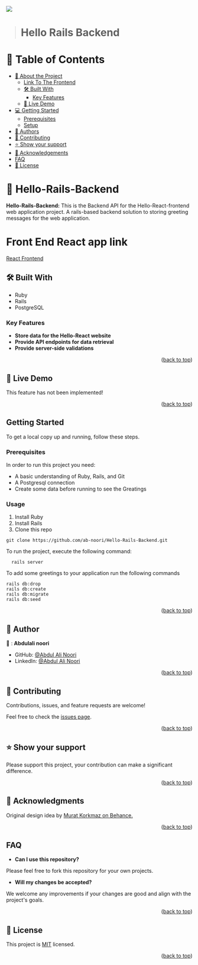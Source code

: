 ![](https://img.shields.io/badge/Microverse-blueviolet)

> # Hello Rails Backend

# 📗 Table of Contents

- [📖 About the Project](#about-project)
  - [Link To The Frontend](#FrontEnd-link)
  - [🛠 Built With](#built-with)
    - [Key Features](#key-features)
  - [🚀 Live Demo](#live-demo)
- [💻 Getting Started](#getting-started)
  - [Prerequisites](#prerequisites)
  - [Setup](#setup)
- [👥 Authors](#authors)
- [🤝 Contributing](#contributing)
- [⭐️ Show your support](#support)
- [🙏 Acknowledgements](#acknowledgements)
- [FAQ](#faq)
- [📝 License](#license)

<!-- PROJECT DESCRIPTION -->

# 📖 Hello-Rails-Backend <a name="about-project"></a>

**Hello-Rails-Backend:** This is the Backend API for the Hello-React-frontend web application project. A rails-based backend solution to storing greeting messages for the web application.

# Front End React app link <a name="FrontEnd-link"></a>

[React Frontend](https://github.com/ab-noori/EduPlanner-Frontend)

## 🛠 Built With <a name="built-with"></a>

  <ul>
    <li>Ruby</li>
    <li>Rails</li>
    <li>PostgreSQL</li>
  </ul>

<!-- Features -->

### Key Features <a name="key-features"></a>

- **Store data for the Hello-React website**
- **Provide API endpoints for data retrieval**
- **Provide server-side validations**

<p align="right">(<a href="#readme-top">back to top</a>)</p>

## 🚀 Live Demo <a name="live-demo"></a>
This feature has not been implemented!

<p align="right">(<a href="#readme-top">back to top</a>)</p>

## Getting Started

To get a local copy up and running, follow these steps.

### Prerequisites
In order to run this project you need:
  * A basic understanding of Ruby, Rails, and Git
  * A Postgresql connection
  * Create some data before running to see the Greatings
### Usage
1. Install Ruby
2. Install Rails
3. Clone this repo
```
git clone https://github.com/ab-noori/Hello-Rails-Backend.git
```

To run the project, execute the following command:

```
  rails server
```

To add some greetings to your application run the following commands

``````
rails db:drop
rails db:create
rails db:migrate
rails db:seed
``````

<p align="right">(<a href="#readme-top">back to top</a>)</p>

<!-- AUTHORS -->

## 👥 Author <a name="authors"></a>

👤 : **Abdulali noori**

- GitHub: [@Abdul Ali Noori](https://github.com/ab-noori)
- LinkedIn: [@Abdul Ali Noori](https://linkedin.com/in/abdulali-noori)

<p align="right">(<a href="#readme-top">back to top</a>)</p>


<!-- CONTRIBUTING -->

## 🤝 Contributing <a name="contributing"></a>

Contributions, issues, and feature requests are welcome!

Feel free to check the [issues page](https://github.com/ab-noori/Hello-Rails-Backend/issues).

<p align="right">(<a href="#readme-top">back to top</a>)</p>

<!-- SUPPORT -->

## ⭐️ Show your support <a name="support"></a>

Please support this project, your contribution can make a significant difference.

<p align="right">(<a href="#readme-top">back to top</a>)</p>

<!-- ACKNOWLEDGEMENTS -->

## 🙏 Acknowledgments <a name="acknowledgements"></a>

Original design idea by [ Murat Korkmaz on Behance.](https://www.behance.net/gallery/26425031/Vespa-Responsive-Redesign)

<p align="right">(<a href="#readme-top">back to top</a>)</p>

## FAQ <a name="faq"></a>

- **Can I use this repository?**

Please feel free to fork this repository for your own projects.

- **Will my changes be accepted?**

We welcome any improvements if your changes are good and align with the project's goals.


<p align="right">(<a href="#readme-top">back to top</a>)</p>

<!-- LICENSE -->

## 📝 License <a name="license"></a>

This project is [MIT](./License) licensed.

<p align="right">(<a href="#readme-top">back to top</a>)</p>
